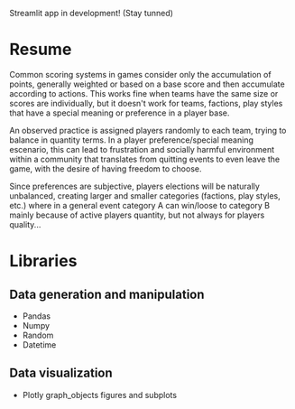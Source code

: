 Streamlit app in development! (Stay tunned)

# Resume

Common scoring systems in games consider only the accumulation of points, generally weighted or based on a base score and then accumulate according to actions. This works fine when teams have the same size or scores are individually, but it doesn't work for teams, factions, play styles that have a special meaning or preference in a player base.

An observed practice is assigned players randomly to each team, trying to balance in quantity terms. In a player preference/special meaning escenario, this can lead to frustration and socially harmful environment within a community that translates from quitting events to even leave the game, with the desire of having freedom to choose.

Since preferences are subjective, players elections will be naturally unbalanced, creating larger and smaller categories (factions, play styles, etc.) where in a general event category A can win/loose to category B mainly because of active players quantity, but not always for players quality...

# Libraries

## Data generation and manipulation
- Pandas
- Numpy
- Random
- Datetime

## Data visualization
- Plotly graph_objects figures and subplots
